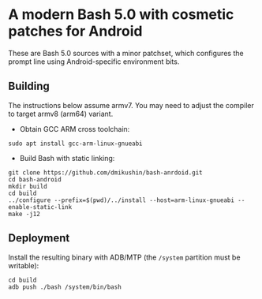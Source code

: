 # A modern Bash 5.0 with cosmetic patches for Android

These are Bash 5.0 sources with a minor patchset, which configures the prompt line using Android-specific environment bits.

## Building

The instructions below assume armv7. You may need to adjust the compiler to target armv8 (arm64) variant.

* Obtain GCC ARM cross toolchain:

```
sudo apt install gcc-arm-linux-gnueabi
```

* Build Bash with static linking:

```
git clone https://github.com/dmikushin/bash-anrdoid.git
cd bash-android
mkdir build
cd build
../configure --prefix=$(pwd)/../install --host=arm-linux-gnueabi --enable-static-link
make -j12
```

## Deployment

Install the resulting binary with ADB/MTP (the `/system` partition must be writable):

```
cd build
adb push ./bash /system/bin/bash
```

